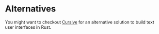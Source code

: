 # Alternatives

You might want to checkout [Cursive](https://github.com/gyscos/Cursive) for an alternative solution
to build text user interfaces in Rust.
